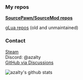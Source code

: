 ### My repos
[**SourcePawn/SourceMod repos**](https://github.com/azalty?tab=repositories&q=&type=source&language=sourcepawn)

[gLua repos](https://github.com/azalty?tab=repositories&q=&type=source&language=lua) (old and unmaintained)

### Contact
[Steam](https://steamcommunity.com/id/azalty/)\
Discord: @azalty\
[GitHub via Discussions](https://github.com/azalty/azalty/discussions/1)

![azalty's github stats](https://github-readme-stats.vercel.app/api?username=azalty&show_icons=true&hide_rank=true&theme=transparent)


<!--
**azalty/azalty** is a ✨ _special_ ✨ repository because its `README.md` (this file) appears on your GitHub profile.

Here are some ideas to get you started:

- 🔭 I’m currently working on ...
- 🌱 I’m currently learning ...
- 👯 I’m looking to collaborate on ...
- 🤔 I’m looking for help with ...
- 💬 Ask me about ...
- 📫 How to reach me: ...
- 😄 Pronouns: ...
- ⚡ Fun fact: ...
-->
